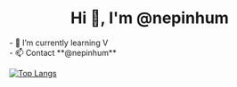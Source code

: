 <h1 align="center">Hi 👋, I'm @nepinhum</h1>
- 🌱 I’m currently learning V <br />
- 📫 Contact **@nepinhum**

[![Top Langs](https://github-readme-stats.vercel.app/api/top-langs/?username=nxpinhum5326)](https://github.com/nxpinhum5326)
